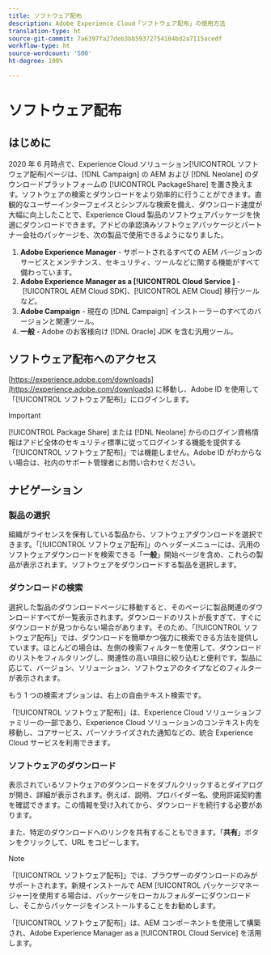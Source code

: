 ```yaml
---
title: ソフトウェア配布
description: Adobe Experience Cloud「ソフトウェア配布」の使用方法
translation-type: ht
source-git-commit: 7a6397fa27deb3bb59372754104bd2a7115acedf
workflow-type: ht
source-wordcount: '500'
ht-degree: 100%

---
```



# ソフトウェア配布

## はじめに

2020 年 6 月時点で、Experience Cloud ソリューション[!UICONTROL ソフトウェア配布]ページは、[!DNL Campaign] の AEM および [!DNL Neolane] のダウンロードプラットフォームの [!UICONTROL PackageShare] を置き換えます。ソフトウェアの検索とダウンロードをより効率的に行うことができます。直観的なユーザーインターフェイスとシンプルな検索を備え、ダウンロード速度が大幅に向上したことで、Experience Cloud 製品のソフトウェアパッケージを快適にダウンロードできます。アドビの承認済みソフトウェアパッケージとパートナー会社のパッケージを、次の製品で使用できるようになりました。

1. **Adobe Experience Manager** - サポートされるすべての AEM バージョンのサービスとメンテナンス、セキュリティ、ツールなどに関する機能がすべて備わっています。
1. **Adobe Experience Manager as a [!UICONTROL Cloud Service ]** - [!UICONTROL AEM Cloud SDK]、[!UICONTROL AEM Cloud] 移行ツールなど。
1. **Adobe Campaign** - 現在の [!DNL Campaign] インストーラーのすべてのバージョンと関連ツール。
1. **一般** - Adobe のお客様向け [!DNL Oracle] JDK を含む汎用ツール。

## ソフトウェア配布へのアクセス

[https://experience.adobe.com/downloads](https://experience.adobe.com/downloads) に移動し、Adobe ID を使用して「[!UICONTROL ソフトウェア配布]」にログインします。

>[!IMPORTANT]
>
>[!UICONTROL Package Share] または [!DNL Neolane] からのログイン資格情報はアドビ全体のセキュリティ標準に従ってログインする機能を提供する「[!UICONTROL ソフトウェア配布]」では機能しません。Adobe ID がわからない場合は、社内のサポート管理者にお問い合わせください。

## ナビゲーション

### 製品の選択

組織がライセンスを保有している製品から、ソフトウェアダウンロードを選択できます。「[!UICONTROL ソフトウェア配布]」のヘッダーメニューには、汎用のソフトウェアダウンロードを検索できる「**一般**」開始ページを含め、これらの製品が表示されます。ソフトウェアをダウンロードする製品を選択します。

### ダウンロードの検索

選択した製品のダウンロードページに移動すると、そのページに製品関連のダウンロードすべてが一覧表示されます。ダウンロードのリストが長すぎて、すぐにダウンロードが見つからない場合があります。そのため、「[!UICONTROL ソフトウェア配布]」では、ダウンロードを簡単かつ強力に検索できる方法を提供しています。ほとんどの場合は、左側の検索フィルターを使用して、ダウンロードのリストをフィルタリングし、関連性の高い項目に絞り込むと便利です。製品に応じて、バージョン、ソリューション、ソフトウェアのタイプなどのフィルターが表示されます。

もう 1 つの検索オプションは、右上の自由テキスト検索です。

「[!UICONTROL ソフトウェア配布]」は、Experience Cloud ソリューションファミリーの一部であり、Experience Cloud ソリューションのコンテキスト内を移動し、コアサービス、パーソナライズされた通知などの、統合 Experience Cloud サービスを利用できます。

### ソフトウェアのダウンロード

表示されているソフトウェアのダウンロードをダブルクリックするとダイアログが開き、詳細が表示されます。例えば、説明、プロバイダー名、使用許諾契約書を確認できます。この情報を受け入れてから、ダウンロードを続行する必要があります。

また、特定のダウンロードへのリンクを共有することもできます。「**共有**」ボタンをクリックして、URL をコピーします。

>[!NOTE]
>
>「[!UICONTROL ソフトウェア配布]」では、ブラウザーのダウンロードのみがサポートされます。新規インストールで AEM [!UICONTROL パッケージマネージャー]を使用する場合は、パッケージをローカルフォルダーにダウンロードし、そこからパッケージをインストールすることをお勧めします。

「[!UICONTROL ソフトウェア配布]」は、AEM コンポーネントを使用して構築され、Adobe Experience Manager as a [!UICONTROL Cloud Service] を活用します。